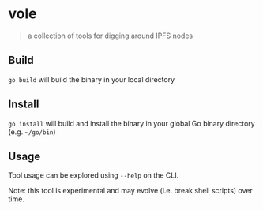 # vole

> a collection of tools for digging around IPFS nodes

## Build

`go build` will build the binary in your local directory

## Install
`go install` will build and install the binary in your global Go binary directory (e.g. `~/go/bin`)

## Usage

Tool usage can be explored using `--help` on the CLI.

Note: this tool is experimental and may evolve (i.e. break shell scripts) over time.